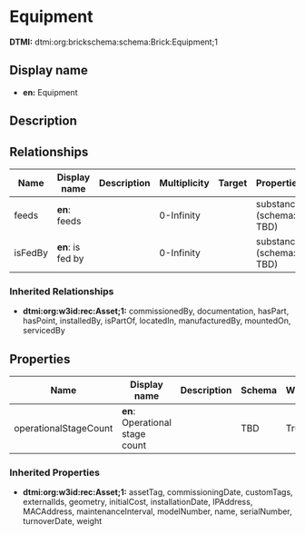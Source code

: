# Equipment
**DTMI:** dtmi:org:brickschema:schema:Brick:Equipment;1
## Display name
- **en:** Equipment
## Description
## Relationships
|Name|Display name|Description|Multiplicity|Target|Properties|Writable|
|-|-|-|-|-|-|-|
|feeds|**en**: feeds||0-Infinity||substance (schema: TBD)|True|
|isFedBy|**en**: is fed by||0-Infinity||substance (schema: TBD)|True|
### Inherited Relationships
* **dtmi:org:w3id:rec:Asset;1:** commissionedBy, documentation, hasPart, hasPoint, installedBy, isPartOf, locatedIn, manufacturedBy, mountedOn, servicedBy
## Properties
|Name|Display name|Description|Schema|Writable|
|-|-|-|-|-|
|operationalStageCount|**en**: Operational stage count||TBD|True|
### Inherited Properties
* **dtmi:org:w3id:rec:Asset;1:** assetTag, commissioningDate, customTags, externalIds, geometry, initialCost, installationDate, IPAddress, MACAddress, maintenanceInterval, modelNumber, name, serialNumber, turnoverDate, weight
